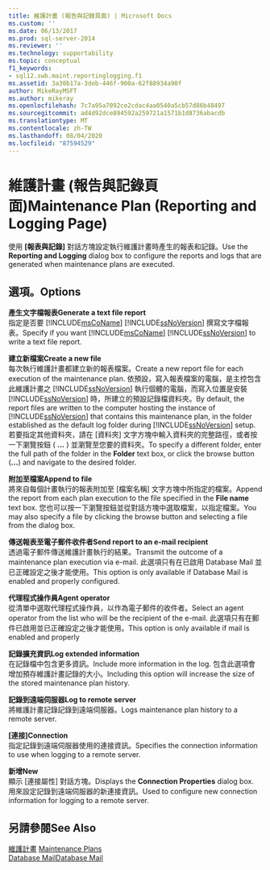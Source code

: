 ```yaml
---
title: 維護計畫 (報告與記錄頁面) | Microsoft Docs
ms.custom: ''
ms.date: 06/13/2017
ms.prod: sql-server-2014
ms.reviewer: ''
ms.technology: supportability
ms.topic: conceptual
f1_keywords:
- sql12.swb.maint.reportinglogging.f1
ms.assetid: 3a30b17a-3deb-446f-900a-62f88934a90f
author: MikeRayMSFT
ms.author: mikeray
ms.openlocfilehash: 7c7a95a7092ce2cdac4aa0540a5cb57d86b48497
ms.sourcegitcommit: ad4d92dce894592a259721a1571b1d8736abacdb
ms.translationtype: MT
ms.contentlocale: zh-TW
ms.lasthandoff: 08/04/2020
ms.locfileid: "87594529"
---
```

# <a name="maintenance-plan-reporting-and-logging-page"></a><span data-ttu-id="9a698-102">維護計畫 (報告與記錄頁面)</span><span class="sxs-lookup"><span data-stu-id="9a698-102">Maintenance Plan (Reporting and Logging Page)</span></span>
  <span data-ttu-id="9a698-103">使用 **[報表與記錄]** 對話方塊設定執行維護計畫時產生的報表和記錄。</span><span class="sxs-lookup"><span data-stu-id="9a698-103">Use the **Reporting and Logging** dialog box to configure the reports and logs that are generated when maintenance plans are executed.</span></span>  
  
## <a name="options"></a><span data-ttu-id="9a698-104">選項。</span><span class="sxs-lookup"><span data-stu-id="9a698-104">Options</span></span>  
 <span data-ttu-id="9a698-105">**產生文字檔報表**</span><span class="sxs-lookup"><span data-stu-id="9a698-105">**Generate a text file report**</span></span>  
 <span data-ttu-id="9a698-106">指定是否要 [!INCLUDE[msCoName](../../includes/msconame-md.md)] [!INCLUDE[ssNoVersion](../../includes/ssnoversion-md.md)] 撰寫文字檔報表。</span><span class="sxs-lookup"><span data-stu-id="9a698-106">Specify if you want [!INCLUDE[msCoName](../../includes/msconame-md.md)] [!INCLUDE[ssNoVersion](../../includes/ssnoversion-md.md)] to write a text file report.</span></span>  
  
 <span data-ttu-id="9a698-107">**建立新檔案**</span><span class="sxs-lookup"><span data-stu-id="9a698-107">**Create a new file**</span></span>  
 <span data-ttu-id="9a698-108">每次執行維護計畫都建立新的報表檔案。</span><span class="sxs-lookup"><span data-stu-id="9a698-108">Create a new report file for each execution of the maintenance plan.</span></span> <span data-ttu-id="9a698-109">依預設，寫入報表檔案的電腦，是主控包含此維護計畫之 [!INCLUDE[ssNoVersion](../../includes/ssnoversion-md.md)] 執行個體的電腦，而寫入位置是安裝 [!INCLUDE[ssNoVersion](../../includes/ssnoversion-md.md)] 時，所建立的預設記錄檔資料夾。</span><span class="sxs-lookup"><span data-stu-id="9a698-109">By default, the report files are written to the computer hosting the instance of [!INCLUDE[ssNoVersion](../../includes/ssnoversion-md.md)] that contains this maintenance plan, in the folder established as the default log folder during [!INCLUDE[ssNoVersion](../../includes/ssnoversion-md.md)] setup.</span></span> <span data-ttu-id="9a698-110">若要指定其他資料夾，請在 [資料夾]  文字方塊中輸入資料夾的完整路徑，或者按一下瀏覽按鈕 ( **...** ) 並瀏覽至您要的資料夾。</span><span class="sxs-lookup"><span data-stu-id="9a698-110">To specify a different folder, enter the full path of the folder in the **Folder** text box, or click the browse button (**...**) and navigate to the desired folder.</span></span>  
  
 <span data-ttu-id="9a698-111">**附加至檔案**</span><span class="sxs-lookup"><span data-stu-id="9a698-111">**Append to file**</span></span>  
 <span data-ttu-id="9a698-112">將來自每個計畫執行的報表附加至 [檔案名稱]  文字方塊中所指定的檔案。</span><span class="sxs-lookup"><span data-stu-id="9a698-112">Append the report from each plan execution to the file specified in the **File name** text box.</span></span> <span data-ttu-id="9a698-113">您也可以按一下瀏覽按鈕並從對話方塊中選取檔案，以指定檔案。</span><span class="sxs-lookup"><span data-stu-id="9a698-113">You may also specify a file by clicking the browse button and selecting a file from the dialog box.</span></span>  
  
 <span data-ttu-id="9a698-114">**傳送報表至電子郵件收件者**</span><span class="sxs-lookup"><span data-stu-id="9a698-114">**Send report to an e-mail recipient**</span></span>  
 <span data-ttu-id="9a698-115">透過電子郵件傳送維護計畫執行的結果。</span><span class="sxs-lookup"><span data-stu-id="9a698-115">Transmit the outcome of a maintenance plan execution via e-mail.</span></span> <span data-ttu-id="9a698-116">此選項只有在已啟用 Database Mail 並已正確設定之後才能使用。</span><span class="sxs-lookup"><span data-stu-id="9a698-116">This option is only available if Database Mail is enabled and properly configured.</span></span>  
  
 <span data-ttu-id="9a698-117">**代理程式操作員**</span><span class="sxs-lookup"><span data-stu-id="9a698-117">**Agent operator**</span></span>  
 <span data-ttu-id="9a698-118">從清單中選取代理程式操作員，以作為電子郵件的收件者。</span><span class="sxs-lookup"><span data-stu-id="9a698-118">Select an agent operator from the list who will be the recipient of the e-mail.</span></span> <span data-ttu-id="9a698-119">此選項只有在郵件已啟用並已正確設定之後才能使用。</span><span class="sxs-lookup"><span data-stu-id="9a698-119">This option is only available if mail is enabled and properly</span></span>  
  
 <span data-ttu-id="9a698-120">**記錄擴充資訊**</span><span class="sxs-lookup"><span data-stu-id="9a698-120">**Log extended information**</span></span>  
 <span data-ttu-id="9a698-121">在記錄檔中包含更多資訊。</span><span class="sxs-lookup"><span data-stu-id="9a698-121">Include more information in the log.</span></span> <span data-ttu-id="9a698-122">包含此選項會增加預存維護計畫記錄的大小。</span><span class="sxs-lookup"><span data-stu-id="9a698-122">Including this option will increase the size of the stored maintenance plan history.</span></span>  
  
 <span data-ttu-id="9a698-123">**記錄到遠端伺服器**</span><span class="sxs-lookup"><span data-stu-id="9a698-123">**Log to remote server**</span></span>  
 <span data-ttu-id="9a698-124">將維護計畫記錄記錄到遠端伺服器。</span><span class="sxs-lookup"><span data-stu-id="9a698-124">Logs maintenance plan history to a remote server.</span></span>  
  
 <span data-ttu-id="9a698-125">**[連接]**</span><span class="sxs-lookup"><span data-stu-id="9a698-125">**Connection**</span></span>  
 <span data-ttu-id="9a698-126">指定記錄到遠端伺服器使用的連接資訊。</span><span class="sxs-lookup"><span data-stu-id="9a698-126">Specifies the connection information to use when logging to a remote server.</span></span>  
  
 <span data-ttu-id="9a698-127">**新增**</span><span class="sxs-lookup"><span data-stu-id="9a698-127">**New**</span></span>  
 <span data-ttu-id="9a698-128">顯示 [連接屬性]  對話方塊。</span><span class="sxs-lookup"><span data-stu-id="9a698-128">Displays the **Connection Properties** dialog box.</span></span> <span data-ttu-id="9a698-129">用來設定記錄到遠端伺服器的新連接資訊。</span><span class="sxs-lookup"><span data-stu-id="9a698-129">Used to configure new connection information for logging to a remote server.</span></span>  
  
## <a name="see-also"></a><span data-ttu-id="9a698-130">另請參閱</span><span class="sxs-lookup"><span data-stu-id="9a698-130">See Also</span></span>  
 <span data-ttu-id="9a698-131">[維護計畫](maintenance-plans.md) </span><span class="sxs-lookup"><span data-stu-id="9a698-131">[Maintenance Plans](maintenance-plans.md) </span></span>  
 [<span data-ttu-id="9a698-132">Database Mail</span><span class="sxs-lookup"><span data-stu-id="9a698-132">Database Mail</span></span>](../database-mail/database-mail.md)  
  
  
